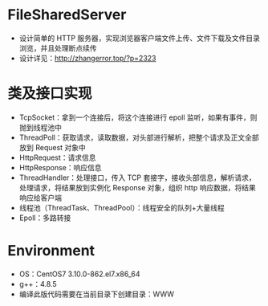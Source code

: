 # FileSharedServer

- 设计简单的 HTTP 服务器，实现浏览器客户端文件上传、文件下载及文件目录浏览，并且处理断点续传
- 设计详见：http://zhangerror.top/?p=2323

# 类及接口实现

- TcpSocket：拿到一个连接后，将这个连接进行 epoll 监听，如果有事件，则抛到线程池中
- ThreadPoll：获取请求，读取数据，对头部进行解析，把整个请求及正文全部放到 Request 对象中
- HttpRequest：请求信息
- HttpResponse：响应信息
- ThreadHandler：处理接口，传入 TCP 套接字，接收头部信息，解析请求，处理请求，将结果放到实例化 Response 对象，组织 http 响应数据，将结果响应给客户端
- 线程池（ThreadTask、ThreadPool）：线程安全的队列+大量线程
- Epoll：多路转接

# Environment

- OS：CentOS7 3.10.0-862.el7.x86_64
- g++：4.8.5
- 编译此版代码需要在当前目录下创建目录：WWW
